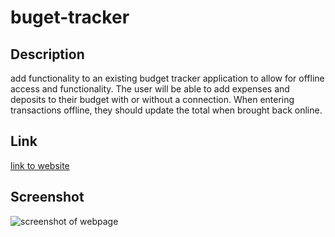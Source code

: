 # buget-tracker

## Description
add functionality to an existing budget tracker application to allow for offline access and functionality. The user will be able to add expenses and deposits to their budget with or without a connection. When entering transactions offline, they should update the total when brought back online.
## Link 

<a href="">link to website </a>

## Screenshot 

![screenshot of webpage]()


